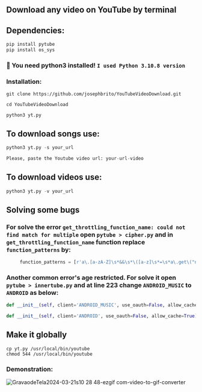 ## Download any video on YouTube by terminal

## Dependencies:

```python
pip install pytube
pip install os_sys
```

### 🚦 You need python3 installed! `I used Python 3.10.8 version`

### Installation:

`git clone https://github.com/josephbrito/YouTubeVideoDownload.git`

`cd YouTubeVideoDownload`

`python3 yt.py`

## To download songs use:

```python
python3 yt.py -s your_url

Please, paste the Youtube video url: your-url-video
```

## To download videos use:

```python
python3 yt.py -v your_url
```

## Solving some bugs

### For solve the error `get_throttling_function_name: could not find match for multiple` open `pytube > cipher.py` and in `get_throttling_function_name` function replace `function_patterns` by:

```python
     function_patterns = [r'a\.[a-zA-Z]\s*&&\s*\([a-z]\s*=\s*a\.get\("n"\)\)\s*&&\s*\([a-z]\s*=\s*([a-zA-Z0-9$]{2,3})(\[\d+\])?\([a-z]\)']
```

### Another common error's age restricted. For solve it open `pytube > innertube.py` and at line 223 change `ANDROID_MUSIC` to `ANDROID` as below:

```python
def __init__(self, client='ANDROID_MUSIC', use_oauth=False, allow_cache=True):

def __init__(self, client='ANDROID', use_oauth=False, allow_cache=True):
```

## Make it globally

```shell
cp yt.py /usr/local/bin/youtube
chmod 544 /usr/local/bin/youtube
```

### Demonstration:

![GravaodeTela2024-03-21s10 28 48-ezgif com-video-to-gif-converter](https://github.com/josephbrito/YouTubeVideoDownload/assets/84200694/5122ea36-eeb3-4c51-9938-91d45e57895d)
